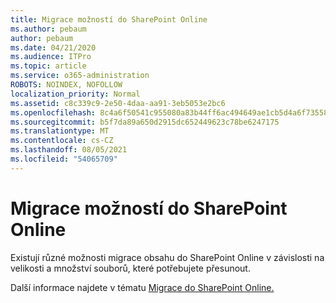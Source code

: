 ```yaml
---
title: Migrace možností do SharePoint Online
ms.author: pebaum
author: pebaum
ms.date: 04/21/2020
ms.audience: ITPro
ms.topic: article
ms.service: o365-administration
ROBOTS: NOINDEX, NOFOLLOW
localization_priority: Normal
ms.assetid: c8c339c9-2e50-4daa-aa91-3eb5053e2bc6
ms.openlocfilehash: 8c4a6f50541c955080a83b44ff6ac494649ae1cb5d4a6f735584bcc769be61ec
ms.sourcegitcommit: b5f7da89a650d2915dc652449623c78be6247175
ms.translationtype: MT
ms.contentlocale: cs-CZ
ms.lasthandoff: 08/05/2021
ms.locfileid: "54065709"
---
```

# <a name="migrate-options-to-sharepoint-online"></a>Migrace možností do SharePoint Online

Existují různé možnosti migrace obsahu do SharePoint Online v závislosti na velikosti a množství souborů, které potřebujete přesunout.
  
Další informace najdete v tématu [Migrace do SharePoint Online.](https://go.microsoft.com/fwlink/?linkid-2022029)
  

